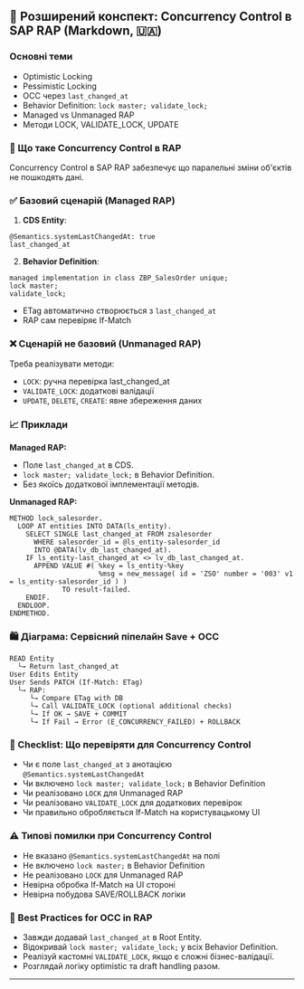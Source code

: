 ## 📅 Розширений конспект: Concurrency Control в SAP RAP (Markdown, 🇺🇦)

### Основні теми
- Optimistic Locking
- Pessimistic Locking
- OCC через `last_changed_at`
- Behavior Definition: `lock master; validate_lock;`
- Managed vs Unmanaged RAP
- Методи LOCK, VALIDATE_LOCK, UPDATE

### 🔄 Що таке Concurrency Control в RAP
Concurrency Control в SAP RAP забезпечує що паралельні зміни об'єктів не пошкодять дані.

### ✅ Базовий сценарій (Managed RAP)

1. **CDS Entity**:
```abap
@Semantics.systemLastChangedAt: true
last_changed_at
```

2. **Behavior Definition**:
```abap
managed implementation in class ZBP_SalesOrder unique;
lock master;
validate_lock;
```

- ETag автоматично створюється з `last_changed_at`
- RAP сам перевіряє If-Match

### ❌ Сценарій не базовий (Unmanaged RAP)

Треба реалізувати методи:

- `LOCK`: ручна перевірка last_changed_at
- `VALIDATE_LOCK`: додаткові валідації
- `UPDATE`, `DELETE`, `CREATE`: явне збереження даних

### 📈 Приклади

**Managed RAP:**
- Поле `last_changed_at` в CDS.
- `lock master; validate_lock;` в Behavior Definition.
- Без якоїсь додаткової імплементації методів.

**Unmanaged RAP:**
```abap
METHOD lock_salesorder.
  LOOP AT entities INTO DATA(ls_entity).
    SELECT SINGLE last_changed_at FROM zsalesorder
      WHERE salesorder_id = @ls_entity-salesorder_id
      INTO @DATA(lv_db_last_changed_at).
    IF ls_entity-last_changed_at <> lv_db_last_changed_at.
      APPEND VALUE #( %key = ls_entity-%key
                      %msg = new_message( id = 'ZSO' number = '003' v1 = ls_entity-salesorder_id ) )
             TO result-failed.
    ENDIF.
  ENDLOOP.
ENDMETHOD.
```

### 🛍️ Діаграма: Сервісний піпелайн Save + OCC

```plaintext
READ Entity
  └→ Return last_changed_at
User Edits Entity
User Sends PATCH (If-Match: ETag)
  └→ RAP:
     └→ Compare ETag with DB
     └→ Call VALIDATE_LOCK (optional additional checks)
     └→ If OK → SAVE + COMMIT
     └→ If Fail → Error (E_CONCURRENCY_FAILED) + ROLLBACK
```

### 🔢 Checklist: Що перевіряти для Concurrency Control
- Чи є поле `last_changed_at` з анотацією `@Semantics.systemLastChangedAt`
- Чи включено `lock master; validate_lock;` в Behavior Definition
- Чи реалізовано `LOCK` для Unmanaged RAP
- Чи реалізовано `VALIDATE_LOCK` для додаткових перевірок
- Чи правильно обробляється If-Match на користувацькому UI

### ⚠️ Типові помилки при Concurrency Control
- Не вказано `@Semantics.systemLastChangedAt` на полі
- Не включено `lock master;` в Behavior Definition
- Не реалізовано `LOCK` для Unmanaged RAP
- Невірна обробка If-Match на UI стороні
- Невірна побудова SAVE/ROLLBACK логіки

### 🔹 Best Practices for OCC in RAP
- Завжди додавай `last_changed_at` в Root Entity.
- Відокривай `lock master; validate_lock;` у всіх Behavior Definition.
- Реалізуй кастомні `VALIDATE_LOCK`, якщо є сложні бізнес-валідації.
- Розглядай логіку optimistic та draft handling разом.

---